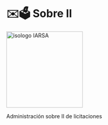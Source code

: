 # ✉️🗳️ Sobre II
<img width="200" height="200" alt="isologo IARSA" src="https://github.com/user-attachments/assets/4bd836db-d7fd-4ec8-a75a-04e7dc8342c4" />

Administración sobre II de licitaciones
